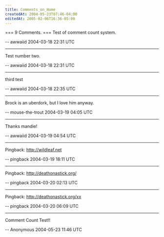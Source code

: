 ```yaml
---
title: Comments_on_Home
createdAt: 2004-05-23T07:46-04:00
editedAt: 2005-02-06T16:36-05:00
---
```


=== 9 Comments. ===
Test of comment count system.

-- awwaiid 2004-03-18 22:31 UTC

----
Test number two.

-- awwaiid 2004-03-18 22:31 UTC

----
third test

-- awwaiid 2004-03-18 22:35 UTC

----
Brock is an uberdork, but I love him anyway.

-- mouse-the-trout 2004-03-19 04:05 UTC

----
Thanks mandie!

-- awwaiid 2004-03-19 04:54 UTC

----
Pingback: http://wildleaf.net

-- pingback 2004-03-19 18:11 UTC

----
Pingback: http://deathonastick.org/

-- pingback 2004-03-20 02:13 UTC

----
Pingback: http://deathonastick.org/xx

-- pingback 2004-03-20 06:09 UTC

----
Comment Count Test!!

-- Anonymous 2004-05-23 11:46 UTC


